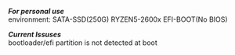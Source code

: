 ***For personal use***  
environment: SATA-SSD(250G) RYZEN5-2600x EFI-BOOT(No BIOS)

***Current Issuses***  
bootloader/efi partition is not detected at boot
